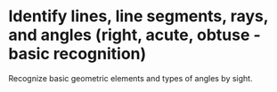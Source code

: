 # Identify lines, line segments, rays, and angles (right, acute, obtuse - basic recognition)

Recognize basic geometric elements and types of angles by sight.
